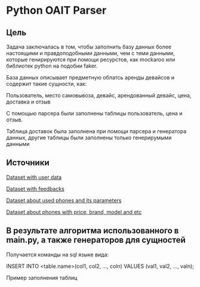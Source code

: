 # Python OAIT Parser

## Цель

Задача заключалась в том, чтобы заполнить базу данных более настоящими и правдоподобными данными, чем с теми данными, которые генирируются при помощи ресурстов, как mockaroo или библиотек python на подобии faker.

База данных описывает предметную облатсь аренды девайсов и содержит такие сущности, как:

Пользователь, место самовывоза, девайс, арендованный девайс, цена, доставка и отзыв

С помощью парсера были заполнены таблицы пользователь, цена и отзыв.

Таблица доставок была заполнена при помощи парсера и генератора данных, другие таблицы были заполнены только генерирумыми данными

## Источники

[Dataset with user data](https://www.kaggle.com/datasets/jatinpanghal/media-consumption-and-mental-health?resource=download)

[Dataset with feedbacks](https://www.kaggle.com/datasets/parve05/customer-review-dataset)

[Dataset about used phones and its parameters](https://www.kaggle.com/datasets/ahsan81/used-handheld-device-data)

[Dataset about phones with price, brand, model and etc](https://www.kaggle.com/datasets/rkiattisak/mobile-phone-price)


## В результате алгоритма использованного в main.py, а также генераторов для сущностей
Получается команды на sql языке вида: 


INSERT INTO <table.name>(col1, col2, ..., coln)
VALUES (val1, val2, ..., valn);

Пример заполнения таблиц



